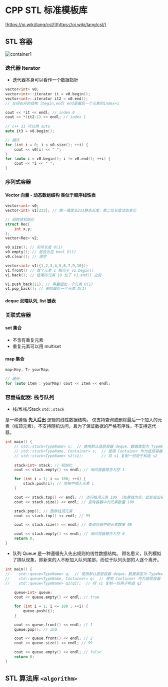 # CPP STL 标准模板库

[https://oi.wiki/lang/csl/](https://oi.wiki/lang/csl/)

## STL 容器

<img src="//static.cdn.menci.xyz/oi-wiki/lang/csl/images/container1.png?h=2a-3bg" alt="container1"/>

### 迭代器 Iterator
* 迭代器本身可以看作一个数据指针
```c++
vector<int> v0;
vector<int>::iterator it = v0.begin();
vector<int>::iterator it2 = v0.end();
// 左闭右开的结构 [begin,end) end是最后一个元素的index+1

cout << *it << endl; // index 0
cout << *(it2-1) << endl; // index 1
    
// c++ 11 可以用 auto
auto it3 = v0.begin();

// 循环
for (int i = 0; i < v0.size(); ++i) {
    cout << v0[i] << " ";
}
for (auto i = v0.begin(); i != v0.end(); ++i) {
    cout << *i << " ";
}
```
### 序列式容器

#### Vector 向量 - 动态数组结构 类似于顺序线性表
```c++
vector<int> v0;
vector<int> v1[233]; // 第一维度长233静态长度，第二位长度动态变化

// 结构体初始化
struct Rec{
    int x,y;
};
vector<Rec> v2;
```

```c++
v0.size(); // 实际长度 O(1)
v0.empty(); // 是否为空 bool O(1)
v0.clear(); // 清空

vector<int> v1({1,2,3,4,5,6,7,9,10});
v1.front() // 首个元素 1 相当于 v1.begin()
v1.back(); // 结尾的元素 10 位于 v1.end() 之前 

v1.push_back(11); // 再最后加一个元素 O(1)
v1.pop_back(); // 删除最后一个元素 O(1)
```
#### deque 双端队列, list 链表
### 关联式容器
#### set 集合
* 不含有重复元素
* 重复元素可以用 multiset
#### map 集合
```c++
map<Key, T> yourMap;

// 遍历
for (auto item : yourMap) cout << item << endl;
```

### 容器适配器: **栈与队列**
* 栈/堆栈/Stack `std::stack`

是一种遵循 **先入后出** 逻辑的线性数据结构。
仅支持查询或删除最后一个加入的元素（栈顶元素），不支持随机访问，且为了保证数据的严格有序性，不支持迭代器。

```c++
int main() {
    // std::stack<TypeName> s;  // 使用默认底层容器 deque，数据类型为 TypeName
    // std::stack<TypeName, Container> s;  // 使用 Container 作为底层容器
    // std::stack<TypeName> s2(s1);        // 将 s1 复制一份用于构造 s2
    
    stack<int> stack; // 初始化
    cout << stack.empty() << endl; // 询问容器是否为空 1

    for (int i = 1; i <= 100; ++i) {
        stack.push(i); // 向栈中插入元素 i
    }

    cout << stack.top() << endl; // 访问栈顶元素 100 （如果栈为空，此处会出错）
    cout << stack.size() << endl; // 查询容器中的元素数量 100

    stack.pop(); // 删除栈顶元素
    cout << stack.top() << endl; // 99

    cout << stack.size() << endl; // 查询容器中的元素数量 99

    cout << stack.empty() << endl; // 询问容器是否为空 0
    return 0;
}
```
* 队列 Queue 是一种遵循先入先出规则的线性数据结构。
  顾名思义，队列模拟了排队现象，即新来的人不断加入队列尾部，而位于队列头部的人逐个离开。
```c++
int main() {
//    std::queue<TypeName> q;  // 使用默认底层容器 deque，数据类型为 TypeName
//    std::queue<TypeName, Container> q;  // 使用 Container 作为底层容器
//    std::queue<TypeName> q2(q1);  // 将 s1 复制一份用于构造 q2   
    
    queue<int> queue;
    cout << queue.empty() << endl; // true

    for (int i = 1; i <= 100 ; ++i) {
        queue.push(i);
    }

    cout << queue.front() << endl; // 1
    queue.pop(); // 出队

    cout << queue.front() << endl; // 2
    cout << queue.size() << endl; // 99

    cout << queue.empty() << endl; // false
    return 0;
}
```
## STL 算法库 `<algorithm>`